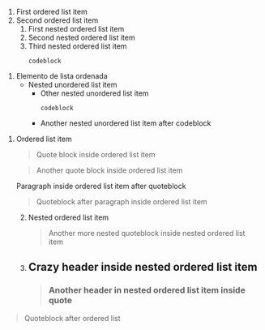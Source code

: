 1. First ordered list item
2. Second ordered list item
   1. First nested ordered list item
   2. Second nested ordered list item
   3. Third nested ordered list item
      ```
      codeblock
      ```

1) Elemento de lista ordenada
   - Nested unordered list item
      + Other nested unordered list item
         ```
         codeblock
         ```
      + Another nested unordered list item after codeblock

1. Ordered list item
   > Quote block inside
   > ordered list item

   > Another quote block inside ordered list item

   Paragraph inside ordered list item after quoteblock

   > Quoteblock after paragraph inside ordered list item

   2. Nested ordered list item
      > Another more nested quoteblock inside nested ordered list item

   3. ## Crazy header inside nested ordered list item
      > ### Another header in nested ordered list item inside quote

> Quoteblock after ordered list
